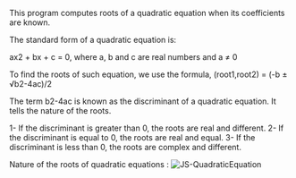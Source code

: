 This program computes roots of a quadratic equation when its coefficients are known.

The standard form of a quadratic equation is:

ax2 + bx + c = 0, where
a, b and c are real numbers and
a ≠ 0

To find the roots of such equation, we use the formula,
(root1,root2) = (-b ± √b2-4ac)/2

The term b2-4ac is known as the discriminant of a quadratic equation. It tells the nature of the roots.

1-  If the discriminant is greater than 0, the roots are real and different.
2-  If the discriminant is equal to 0, the roots are real and equal.
3-  If the discriminant is less than 0, the roots are complex and different.

Nature of the roots of quadratic equations :
![JS-QuadraticEquation](https://user-images.githubusercontent.com/65892342/225841781-6335802c-bf1c-4a1b-a2a2-47d80a25bbff.PNG)
